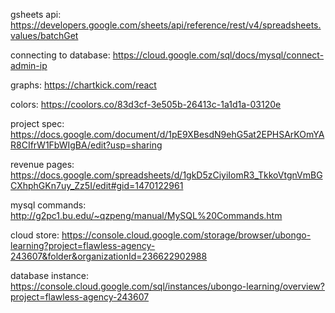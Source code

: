 gsheets api: https://developers.google.com/sheets/api/reference/rest/v4/spreadsheets.values/batchGet

connecting to database: https://cloud.google.com/sql/docs/mysql/connect-admin-ip

graphs: https://chartkick.com/react

colors: https://coolors.co/83d3cf-3e505b-26413c-1a1d1a-03120e

project spec: https://docs.google.com/document/d/1pE9XBesdN9ehG5at2EPHSArKOmYAR8CIfrW1FbWIgBA/edit?usp=sharing

revenue pages: https://docs.google.com/spreadsheets/d/1gkD5zCiyiIomR3_TkkoVtgnVmBGCXhphGKn7uy_Zz5I/edit#gid=1470122961

mysql commands: http://g2pc1.bu.edu/~qzpeng/manual/MySQL%20Commands.htm

cloud store: https://console.cloud.google.com/storage/browser/ubongo-learning?project=flawless-agency-243607&folder&organizationId=236622902988

database instance: https://console.cloud.google.com/sql/instances/ubongo-learning/overview?project=flawless-agency-243607
